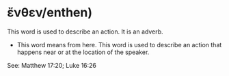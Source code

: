 # ἔνθεν/enthen)
This word is used to describe an action. It is an adverb.
* This word means from here. This word is used to describe an action that happens near or at the location of the speaker.

See: Matthew 17:20; Luke 16:26
